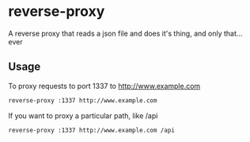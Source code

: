 # reverse-proxy
A reverse proxy that reads a json file and does it's thing, and only that... ever


## Usage

To proxy requests to port 1337 to http://www.example.com

```sh
reverse-proxy :1337 http://www.example.com
```

If you want to proxy a particular path, like /api

```sh
reverse-proxy :1337 http://www.example.com /api
```